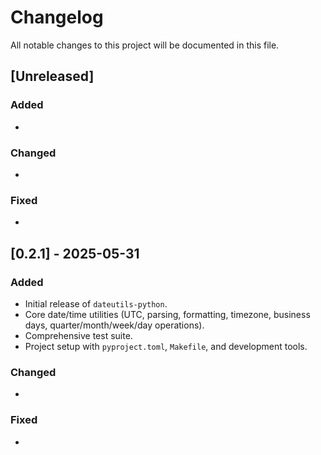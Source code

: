 # Changelog

All notable changes to this project will be documented in this file.

## [Unreleased]

### Added
-

### Changed
-

### Fixed
-

## [0.2.1] - 2025-05-31

### Added
- Initial release of `dateutils-python`.
- Core date/time utilities (UTC, parsing, formatting, timezone, business days, quarter/month/week/day operations).
- Comprehensive test suite.
- Project setup with `pyproject.toml`, `Makefile`, and development tools.

### Changed
-

### Fixed
-
